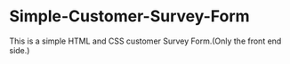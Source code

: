 # Simple-Customer-Survey-Form
This is a simple HTML and CSS customer Survey Form.(Only the front end side.)
